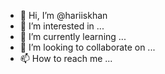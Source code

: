 - 👋 Hi, I’m @hariiskhan
- 👀 I’m interested in ...
- 🌱 I’m currently learning ...
- 💞️ I’m looking to collaborate on ...
- 📫 How to reach me ...

<!---
hariiskhan/hariiskhan is a ✨ special ✨ repository because its `README.md` (this file) appears on your GitHub profile.
You can click the Preview link to take a look at your changes.
--->
